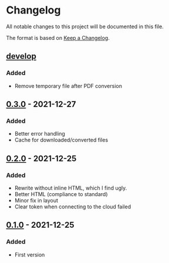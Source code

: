 # Changelog
All notable changes to this project will be documented in this file.

The format is based on [Keep a Changelog](https://keepachangelog.com/en/1.0.0/).

## [develop]
### Added
- Remove temporary file after PDF conversion

## [0.3.0] - 2021-12-27
### Added
- Better error handling
- Cache for downloaded/converted files

## [0.2.0] - 2021-12-25
### Added
- Rewrite without inline HTML, which I find ugly.
- Better HTML (compliance to standard)
- Minor fix in layout
- Clear token when connecting to the cloud failed

## [0.1.0] - 2021-12-25
### Added
- First version

[develop]: https://github.com/polletfa/rmWebUI/compare/0.3.0...develop
[0.3.0]: https://github.com/polletfa/rmWebUI/compare/0.2.0...0.3.0
[0.2.0]: https://github.com/polletfa/rmWebUI/compare/0.1.0...0.2.0
[0.1.0]: https://github.com/polletfa/rmWebUI/releases/tag/0.1.0
